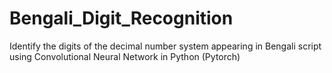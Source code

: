 # Bengali_Digit_Recognition
Identify the digits of the decimal number system appearing in Bengali script using Convolutional Neural Network in Python (Pytorch)
